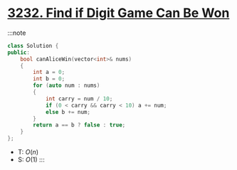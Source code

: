 # [3232\. Find if Digit Game Can Be Won](https://leetcode.com/problems/find-if-digit-game-can-be-won/)

:::note
```cpp
class Solution {
public:
    bool canAliceWin(vector<int>& nums)
    {
        int a = 0;
        int b = 0;
        for (auto num : nums)
        {
            int carry = num / 10;
            if (0 < carry && carry < 10) a += num;
            else b += num;
        }
        return a == b ? false : true;
    }
};
```
- T: $O(n)$
- S: $O(1)$
:::
